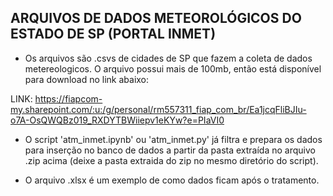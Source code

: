 ## ARQUIVOS DE DADOS METEOROLÓGICOS DO ESTADO DE SP (PORTAL INMET)

- Os arquivos são .csvs de cidades de SP que fazem a coleta de dados metereologicos. O arquivo possui mais de 100mb, então está disponível para download no link abaixo:

LINK: https://fiapcom-my.sharepoint.com/:u:/g/personal/rm557311_fiap_com_br/Ea1jcqFliBJIu-o7A-OsQWQBz019_RXDYTBWiiepv1eKYw?e=PIaVI0

- O script 'atm_inmet.ipynb' ou 'atm_inmet.py' já filtra e prepara os dados para inserção no banco de dados a partir da pasta extraída no arquivo .zip acima (deixe a pasta extraida do zip no mesmo diretório do script).

- O arquivo .xlsx é um exemplo de como dados ficam após o tratamento.
